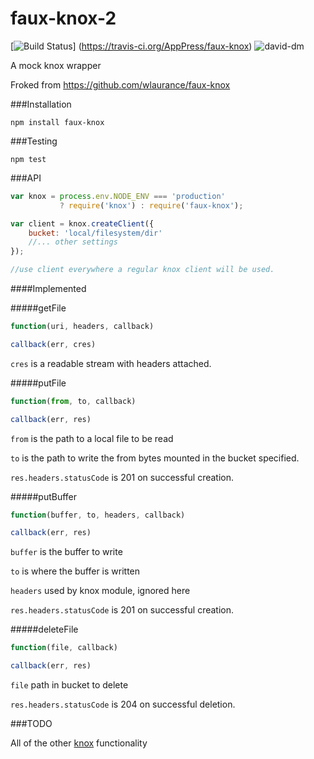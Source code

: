 faux-knox-2
=========

[![Build Status](https://travis-ci.org/AppPress/faux-knox.png?branch=master)]
(https://travis-ci.org/AppPress/faux-knox)
![david-dm](https://david-dm.org/AppPress/faux-knox.png) 

A mock knox wrapper

Froked from https://github.com/wlaurance/faux-knox

###Installation

`npm install faux-knox`

###Testing

`npm test`

###API

```js
var knox = process.env.NODE_ENV === 'production'
           ? require('knox') : require('faux-knox');

var client = knox.createClient({
    bucket: 'local/filesystem/dir'
    //... other settings
});

//use client everywhere a regular knox client will be used.
```

####Implemented

#####getFile

```js
function(uri, headers, callback)

callback(err, cres)
```
`cres` is a readable stream with headers attached.

#####putFile

```js
function(from, to, callback)

callback(err, res)
```
`from` is the path to a local file to be read

`to` is the path to write the from bytes mounted in the bucket specified.

`res.headers.statusCode` is 201 on successful creation.

#####putBuffer

```js
function(buffer, to, headers, callback)

callback(err, res)
```
`buffer` is the buffer to write

`to` is where the buffer is written

`headers` used by knox module, ignored here

`res.headers.statusCode` is 201 on successful creation.

#####deleteFile

```js
function(file, callback)

callback(err, res)
```

`file` path in bucket to delete

`res.headers.statusCode` is 204 on successful deletion.

###TODO

All of the other [knox](https://github.com/LearnBoost/knox)
functionality

